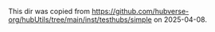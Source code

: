 This dir was copied from https://github.com/hubverse-org/hubUtils/tree/main/inst/testhubs/simple on 2025-04-08.